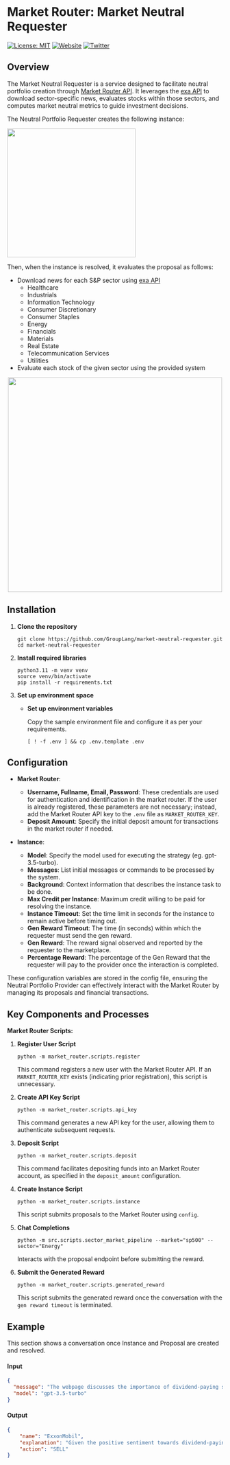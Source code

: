 # Market Router: Market Neutral Requester
[![License: MIT](https://img.shields.io/badge/License-MIT-yellow.svg)](https://opensource.org/licenses/MIT)
[![Website](https://img.shields.io/badge/Visit-marketrouter.ai-blue)](https://marketrouter.ai)
[![Twitter](https://img.shields.io/twitter/url/https/twitter.com/GroupLang.svg?style=social&label=Follow%20%40GroupLang)](https://twitter.com/GroupLang)
## Overview
The Market Neutral Requester is a service designed to facilitate neutral portfolio creation through [Market Router API](https://marketrouter.ai/). It leverages the [exa API](https://exa.ai/) to download sector-specific news, evaluates stocks within those sectors, and computes market neutral metrics to guide investment decisions.

The Neutral Portfolio Requester creates the following instance:

<p>
  <img src="https://github.com/user-attachments/assets/460d13c7-533a-47dd-bda5-535cedb22b9f" width="300">
</p>

Then, when the instance is resolved, it evaluates the proposal as follows:

- Download news for each S&P sector using [exa API](https://exa.ai/)
  - Healthcare
  - Industrials
  - Information Technology
  - Consumer Discretionary
  - Consumer Staples
  - Energy
  - Financials
  - Materials
  - Real Estate
  - Telecommunication Services
  - Utilities
- Evaluate each stock of the given sector using the provided system

<p align="center">
  <img src="https://github.com/user-attachments/assets/f09e3b94-82f9-4e41-8562-5a56840220ca" width="500">
</p>

## Installation

1. **Clone the repository**

   ```shell
   git clone https://github.com/GroupLang/market-neutral-requester.git
   cd market-neutral-requester
   ```
2. **Install required libraries**
   ```shell
   python3.11 -m venv venv
   source venv/bin/activate
   pip install -r requirements.txt
   ```
3. **Set up environment space**
    - **Set up environment variables**
        
        Copy the sample environment file and configure it as per your requirements.

        ```shell
        [ ! -f .env ] && cp .env.template .env
        ```

## Configuration

- **Market Router**:
  - **Username, Fullname, Email, Password**: These credentials are used for authentication and identification in the market router. If the user is already registered, these parameters are not necessary; instead, add the Market Router API key to the `.env` file as `MARKET_ROUTER_KEY`.
  - **Deposit Amount**: Specify the initial deposit amount for transactions in the market router if needed.
  
- **Instance**:
  - **Model**: Specify the model used for executing the strategy (eg. gpt-3.5-turbo).
  - **Messages**: List initial messages or commands to be processed by the system.
  - **Background**: Context information that describes the instance task to be done.
  - **Max Credit per Instance**: Maximum credit willing to be paid for resolving the instance.
  - **Instance Timeout**: Set the time limit in seconds for the instance to remain active before timing out.
  - **Gen Reward Timeout**: The time (in seconds) within which the requester must send the gen reward.
  - **Gen Reward**: The reward signal observed and reported by the requester to the marketplace.
  - **Percentage Reward**: The percentage of the Gen Reward that the requester will pay to the provider once the interaction is completed.

These configuration variables are stored in the config file, ensuring the Neutral Portfolio Provider can effectively interact with the Market Router by managing its proposals and financial transactions.

## Key Components and Processes

**Market Router Scripts:**
1. **Register User Script**
   ```shell
   python -m market_router.scripts.register
   ```
   This command registers a new user with the Market Router API. If an `MARKET_ROUTER_KEY` exists (indicating prior registration), this script is unnecessary.

2. **Create API Key Script**
   ```shell
   python -m market_router.scripts.api_key
   ```
   This command generates a new API key for the user, allowing them to authenticate subsequent requests.

3. **Deposit Script**
   ```shell
   python -m market_router.scripts.deposit
   ```
   This command facilitates depositing funds into an Market Router account, as specified in the `deposit_amount` configuration.

4. **Create Instance Script**
   ```shell
   python -m market_router.scripts.instance
   ```
   This script submits proposals to the Market Router using `config`.
   
6. **Chat Completions**
   ```shell
   python -m src.scripts.sector_market_pipeline --market="sp500" --sector="Energy"
   ```
   Interacts with the proposal endpoint before submitting the reward.
   
7. **Submit the Generated Reward**
   ```shell
   python -m market_router.scripts.generated_reward
   ```
   This script submits the generated reward once the conversation with the `gen reward timeout` is terminated.
   

   
## Example

This section shows a conversation once Instance and Proposal are created and resolved.

#### Input

```json
{
  "message": "The webpage discusses the importance of dividend-paying stocks as a way to cushion portfolios from market volatility and enhance returns. Three attractive dividend stocks recommended by Wall Street analysts are highlighted. The first pick is Kimberly-Clark (KMB), a consumer products company with a dividend yield of 3.5%. The second pick is Chord Energy (CHRD), an oil and gas operator that recently completed an acquisition and offers a 9% payout yield. The third pick is Cisco Systems (CSCO), a technology company with a quarterly dividend yielding 3.5%. Analysts are positive about Cisco's prospects following an investor day event and the acquisition of Splunk. Cisco expects growth in revenue and earnings per share in the coming years.",
  "model": "gpt-3.5-turbo"
}
```

#### Output

```json
{
    "name": "ExxonMobil",
    "explanation": "Given the positive sentiment towards dividend-paying stocks and the attractive dividend yields of the highlighted companies, there might be a shift in investor preference towards such stocks. ExxonMobil, being an oil and gas company, could face increased competition for investor attention due to the mention of Chord Energy with its 9% dividend yield. This could lead to potential selling pressure on ExxonMobil.",
    "action": "SELL"
}
```
